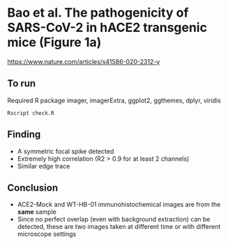 # Bao et al. The pathogenicity of SARS-CoV-2 in hACE2 transgenic mice (Figure 1a)
https://www.nature.com/articles/s41586-020-2312-y

## To run
Required R package
imager, imagerExtra, ggplot2, ggthemes, dplyr, viridis
```
Rscript check.R
```

## Finding
- A symmetric focal spike detected
- Extremely high correlation (R2 > 0.9 for at least 2 channels)
- Similar edge trace

## Conclusion
- ACE2-Mock and WT-HB-01 immunohistochemical images are from the **same** sample
- Since no perfect overlap (even with background extraction) can be detected, these are two images taken at different time or with different microscope settings

